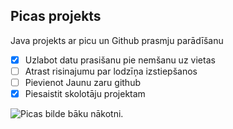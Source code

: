## Picas projekts

Java projekts ar picu un Github prasmju parādīšanu

 - [x]  Uzlabot datu prasišanu pie nemšanu uz vietas
 - [ ]  Atrast risinajumu par lodzīņa izstiepšanos
 - [ ]  Pievienot Jaunu zaru github
 - [x]  Piesaistit skolotāju projektam

![Picas bilde](https://g2.delphi.lv/images/pix/676x385/RQvM0C06ClA/salami-pica-ediens-italija-48090665.jpg)
bāku nākotni.
